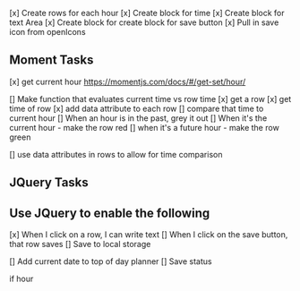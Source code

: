 
[x] Create rows for each hour
[x] Create block for time 
[x] Create block for text Area 
[x] Create block for create block for save button
    [x] Pull in save icon from openIcons

## Moment Tasks
 [x] get current hour https://momentjs.com/docs/#/get-set/hour/
    
 [] Make function that evaluates current time vs row time
    [x] get a row
    [x] get time of row
        [x] add data attribute to each row
    [] compare that time to current hour
    [] When an hour is in the past, grey it out
    [] When it's the current hour - make the row red
    [] when it's a future hour - make the row green
 
 [] use data attributes in rows to allow for time comparison

## JQuery Tasks



## Use JQuery to enable the following
[x] When I click on a row, I can write text
[] When I click on the save button, that row saves
    [] Save to local storage



[] Add current date to top of day planner
[] Save status




if hour